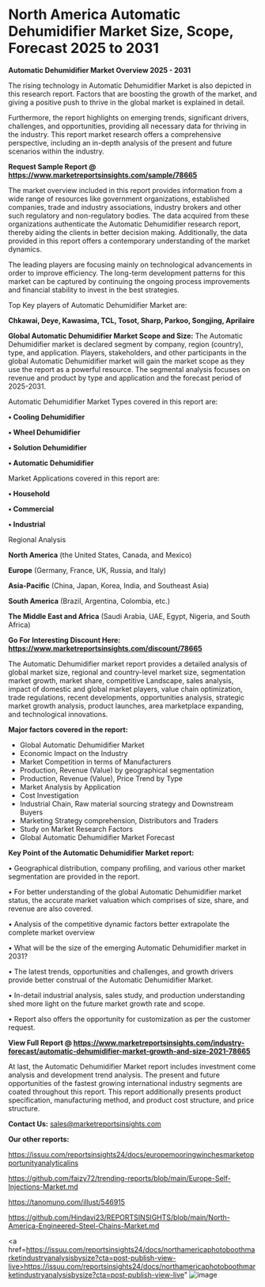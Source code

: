 # North America Automatic Dehumidifier Market Size, Scope, Forecast 2025 to 2031

<Strong> Automatic Dehumidifier Market Overview 2025 - 2031</strong>

The rising technology in Automatic Dehumidifier Market is also depicted in this research report. Factors that are boosting the growth of the market, and giving a positive push to thrive in the global market is explained in detail.

Furthermore, the report highlights on emerging trends, significant drivers, challenges, and opportunities, providing all necessary data for thriving in the industry. This report market research offers a comprehensive perspective, including an in-depth analysis of the present and future scenarios within the industry.

<strong>Request Sample Report @ <a href=https://www.marketreportsinsights.com/sample/78665>https://www.marketreportsinsights.com/sample/78665</a></strong>

The market overview included in this report provides information from a wide range of resources like government organizations, established companies, trade and industry associations, industry brokers and other such regulatory and non-regulatory bodies. The data acquired from these organizations authenticate the Automatic Dehumidifier research report, thereby aiding the clients in better decision making. Additionally, the data provided in this report offers a contemporary understanding of the market dynamics.

The leading players are focusing mainly on technological advancements in order to improve efficiency. The long-term development patterns for this market can be captured by continuing the ongoing process improvements and financial stability to invest in the best strategies.

Top Key players of Automatic Dehumidifier Market are:

<strong>Chkawai, Deye, Kawasima, TCL, Tosot, Sharp, Parkoo, Songjing, Aprilaire</strong>

<strong><b>Global Automatic Dehumidifier Market Scope and Size:</b></strong>
The Automatic Dehumidifier market is declared segment by company, region (country), type, and application. Players, stakeholders, and other participants in the global Automatic Dehumidifier market will gain the market scope as they use the report as a powerful resource. The segmental analysis focuses on revenue and product by type and application and the forecast period of 2025-2031.

Automatic Dehumidifier Market Types covered in this report are:

<strong>• Cooling Dehumidifier

• Wheel Dehumidifier

• Solution Dehumidifier

• Automatic Dehumidifier</strong>

Market Applications covered in this report are:

<strong>• Household

• Commercial

• Industrial</strong> 

Regional Analysis

<strong>North America</strong> (the United States, Canada, and Mexico)

<strong>Europe</strong> (Germany, France, UK, Russia, and Italy)

<strong>Asia-Pacific</strong> (China, Japan, Korea, India, and Southeast Asia)

<strong>South America</strong> (Brazil, Argentina, Colombia, etc.)

<strong>The Middle East and Africa</strong> (Saudi Arabia, UAE, Egypt, Nigeria, and South Africa)

<strong>Go For Interesting Discount Here: <a href=https://www.marketreportsinsights.com/discount/78665>https://www.marketreportsinsights.com/discount/78665</a></strong>

The Automatic Dehumidifier market report provides a detailed analysis of global market size, regional and country-level market size, segmentation market growth, market share, competitive Landscape, sales analysis, impact of domestic and global market players, value chain optimization, trade regulations, recent developments, opportunities analysis, strategic market growth analysis, product launches, area marketplace expanding, and technological innovations.

<strong><b>Major factors covered in the report:</b></strong>
<ul>
  <li>Global Automatic Dehumidifier Market </li>
  <li>Economic Impact on the Industry</li>
  <li>Market Competition in terms of Manufacturers</li>
  <li>Production, Revenue (Value) by geographical segmentation</li>
  <li>Production, Revenue (Value), Price Trend by Type</li>
  <li>Market Analysis by Application</li>
  <li>Cost Investigation</li>
  <li>Industrial Chain, Raw material sourcing strategy and Downstream Buyers</li>
  <li>Marketing Strategy comprehension, Distributors and Traders</li>
  <li>Study on Market Research Factors</li>
  <li>Global Automatic Dehumidifier Market Forecast</li>
</ul>

<strong><b>Key Point of the Automatic Dehumidifier Market report:</b></strong>

• Geographical distribution, company profiling, and various other market segmentation are provided in the report.

• For better understanding of the global Automatic Dehumidifier market status, the accurate market valuation which comprises of size, share, and revenue are also covered.

• Analysis of the competitive dynamic factors better extrapolate the complete market overview

• What will be the size of the emerging Automatic Dehumidifier market in 2031?

• The latest trends, opportunities and challenges, and growth drivers provide better construal of the Automatic Dehumidifier Market.

• In-detail industrial analysis, sales study, and production understanding shed more light on the future market growth rate and scope.

• Report also offers the opportunity for customization as per the customer request.

<strong><b>View Full Report @ <a href=https://www.marketreportsinsights.com/industry-forecast/automatic-dehumidifier-market-growth-and-size-2021-78665>https://www.marketreportsinsights.com/industry-forecast/automatic-dehumidifier-market-growth-and-size-2021-78665</a></b></strong>


At last, the Automatic Dehumidifier Market report includes investment come analysis and development trend analysis. The present and future opportunities of the fastest growing international industry segments are coated throughout this report. This report additionally presents product specification, manufacturing method, and product cost structure, and price structure.

<strong>Contact Us:</strong>
sales@marketreportsinsights.com

<strong>Our other reports:</strong>

<a href=https://issuu.com/reportsinsights24/docs/europemooringwinchesmarketopportunityanalyticalins>https://issuu.com/reportsinsights24/docs/europemooringwinchesmarketopportunityanalyticalins</a>

<a href=https://github.com/faizy72/trending-reports/blob/main/Europe-Self-Injections-Market.md>https://github.com/faizy72/trending-reports/blob/main/Europe-Self-Injections-Market.md</a>

<a href=https://tanomuno.com/illust/546915>https://tanomuno.com/illust/546915</a>

<a href=https://github.com/Hindavi23/REPORTSINSIGHTS/blob/main/North-America-Engineered-Steel-Chains-Market.md>https://github.com/Hindavi23/REPORTSINSIGHTS/blob/main/North-America-Engineered-Steel-Chains-Market.md</a>

<a href=https://issuu.com/reportsinsights24/docs/northamericaphotoboothmarketindustryanalysisbysize?cta=post-publish-view-live>https://issuu.com/reportsinsights24/docs/northamericaphotoboothmarketindustryanalysisbysize?cta=post-publish-view-live</a>"
![image](https://github.com/user-attachments/assets/022c8319-fb34-4580-84c2-93a0b5e29fdf)
